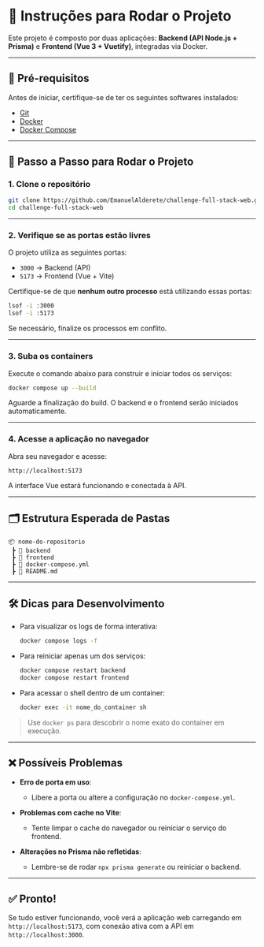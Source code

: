 # 🚀 Instruções para Rodar o Projeto

Este projeto é composto por duas aplicações: **Backend (API Node.js + Prisma)** e **Frontend (Vue 3 + Vuetify)**, integradas via Docker.

---

## 🧰 Pré-requisitos

Antes de iniciar, certifique-se de ter os seguintes softwares instalados:

- [Git](https://git-scm.com/)
- [Docker](https://www.docker.com/)
- [Docker Compose](https://docs.docker.com/compose/)

---

## 🧭 Passo a Passo para Rodar o Projeto

### 1. Clone o repositório

```bash
git clone https://github.com/EmanuelAlderete/challenge-full-stack-web.git
cd challenge-full-stack-web
```

---

### 2. Verifique se as portas estão livres

O projeto utiliza as seguintes portas:

- `3000` → Backend (API)
- `5173` → Frontend (Vue + Vite)

Certifique-se de que **nenhum outro processo** está utilizando essas portas:

```bash
lsof -i :3000
lsof -i :5173
```

Se necessário, finalize os processos em conflito.

---

### 3. Suba os containers

Execute o comando abaixo para construir e iniciar todos os serviços:

```bash
docker compose up --build
```

Aguarde a finalização do build. O backend e o frontend serão iniciados automaticamente.

---

### 4. Acesse a aplicação no navegador

Abra seu navegador e acesse:

```
http://localhost:5173
```

A interface Vue estará funcionando e conectada à API.

---

## 🗂 Estrutura Esperada de Pastas

```
📦 nome-do-repositorio
 ┣ 📂 backend
 ┣ 📂 frontend
 ┣ 📄 docker-compose.yml
 ┣ 📄 README.md
```

---

## 🛠️ Dicas para Desenvolvimento

- Para visualizar os logs de forma interativa:

  ```bash
  docker compose logs -f
  ```

- Para reiniciar apenas um dos serviços:

  ```bash
  docker compose restart backend
  docker compose restart frontend
  ```

- Para acessar o shell dentro de um container:

  ```bash
  docker exec -it nome_do_container sh
  ```

> Use `docker ps` para descobrir o nome exato do container em execução.

---

## ❌ Possíveis Problemas

- **Erro de porta em uso**:

  - Libere a porta ou altere a configuração no `docker-compose.yml`.

- **Problemas com cache no Vite**:

  - Tente limpar o cache do navegador ou reiniciar o serviço do frontend.

- **Alterações no Prisma não refletidas**:

  - Lembre-se de rodar `npx prisma generate` ou reiniciar o backend.

---

## ✅ Pronto!

Se tudo estiver funcionando, você verá a aplicação web carregando em `http://localhost:5173`, com conexão ativa com a API em `http://localhost:3000`.
